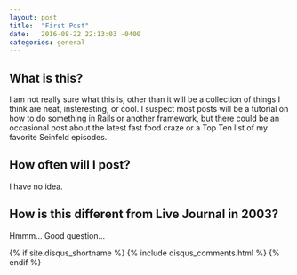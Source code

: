 ```yaml
---
layout: post
title:  "First Post"
date:   2016-08-22 22:13:03 -0400
categories: general
---
```

## What is this?
I am not really sure what this is, other than it will be a collection of things I think are neat, insteresting, or cool.  I suspect most posts will be a tutorial on how to do something in Rails or another framework, but there could be an occasional post about the latest fast food craze or a Top Ten list of my favorite Seinfeld episodes.

## How often will I post?
I have no idea.

## How is this different from Live Journal in 2003?
Hmmm... Good question...

{% if site.disqus_shortname %}
  {% include disqus_comments.html %}
{% endif %}